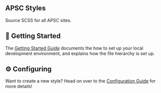 ## APSC Styles
Source SCSS for all APSC sites.

## 🔎 Getting Started

The [Getting Started Guide](./GETTING_STARTED.md) documents the how to set up your local development environment, and explains how the file hierarchy is set up.

## ⚙️ Configuring

Want to create a new style? Head on over to the [Configuration Guide](./CONFIGURATION.md) for more details!

